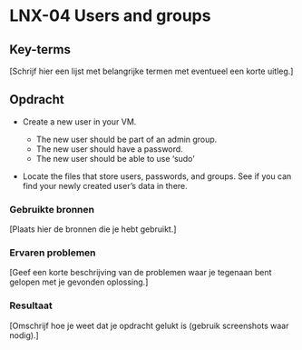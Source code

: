 # LNX-04 Users and groups 
  
## Key-terms 

[Schrijf hier een lijst met belangrijke termen met eventueel een korte uitleg.] 

  

## Opdracht 

- Create a new user in your VM.
 
  - The new user should be part of an admin group.
  - The new user should have a password.
  - The new user should be able to use ‘sudo’
- Locate the files that store users, passwords, and groups. See if you can find your newly created user’s data in there.




### Gebruikte bronnen 

[Plaats hier de bronnen die je hebt gebruikt.] 

  

### Ervaren problemen 

[Geef een korte beschrijving van de problemen waar je tegenaan bent gelopen met je gevonden oplossing.] 

  

### Resultaat 

[Omschrijf hoe je weet dat je opdracht gelukt is (gebruik screenshots waar nodig).] 
